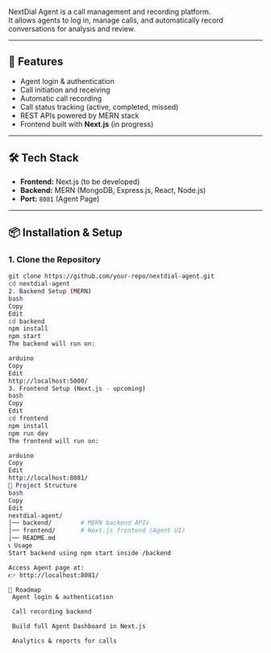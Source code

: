
NextDial Agent is a call management and recording platform.  
It allows agents to log in, manage calls, and automatically record conversations for analysis and review.

---

## 🚀 Features
- Agent login & authentication
- Call initiation and receiving
- Automatic call recording
- Call status tracking (active, completed, missed)
- REST APIs powered by MERN stack
- Frontend built with **Next.js** (in progress)

---

## 🛠️ Tech Stack
- **Frontend:** Next.js (to be developed)
- **Backend:** MERN (MongoDB, Express.js, React, Node.js)
- **Port:** `8081` (Agent Page)

---

## 📦 Installation & Setup

### 1. Clone the Repository
```bash
git clone https://github.com/your-repo/nextdial-agent.git
cd nextdial-agent
2. Backend Setup (MERN)
bash
Copy
Edit
cd backend
npm install
npm start
The backend will run on:

arduino
Copy
Edit
http://localhost:5000/
3. Frontend Setup (Next.js - upcoming)
bash
Copy
Edit
cd frontend
npm install
npm run dev
The frontend will run on:

arduino
Copy
Edit
http://localhost:8081/
📂 Project Structure
bash
Copy
Edit
nextdial-agent/
│── backend/        # MERN backend APIs
│── frontend/       # Next.js frontend (Agent UI)
│── README.md
📞 Usage
Start backend using npm start inside /backend

Access Agent page at:
👉 http://localhost:8081/

📌 Roadmap
 Agent login & authentication

 Call recording backend

 Build full Agent Dashboard in Next.js

 Analytics & reports for calls